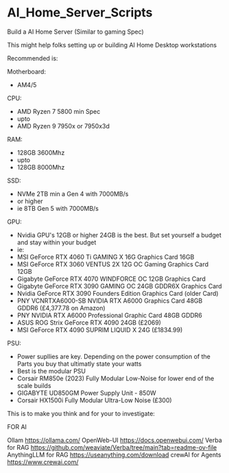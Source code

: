 # AI_Home_Server_Scripts
Build a AI Home Server (Similar to gaming Spec)

This might help folks setting up or building AI Home Desktop workstations

Recommended is:

Motherboard:
 - AM4/5

CPU:
 - AMD Ryzen 7 5800 min Spec
 - upto
 - AMD Ryzen 9 7950x or 7950x3d

RAM:
 - 128GB 3600Mhz
 - upto
 - 128GB 8000Mhz

SSD:
 - NVMe 2TB min a Gen 4 with 7000MB/s
 - or higher
 - ie 8TB Gen 5 with 7000MB/s

GPU: 
 - Nvidia GPU's 12GB or higher 24GB is the best. But set yourself a budget and stay within your budget
 -  ie:
 -  MSI GeForce RTX 4060 Ti GAMING X 16G Graphics Card 16GB
 -  MSI GeForce RTX 3060 VENTUS 2X 12G OC Gaming Graphics Card 12GB
 -  Gigabyte GeForce RTX 4070 WINDFORCE OC 12GB Graphics Card
 -  Gigabyte GeForce RTX 3090 GAMING OC 24GB GDDR6X Graphics Card
 -  Nvidia GeForce RTX 3090 Founders Edition Graphics Card (older Card)
 -  PNY VCNRTXA6000-SB NVIDIA RTX A6000 Graphics Card 48GB GDDR6 (£4,377.78 on Amazon)
 -  PNY NVIDIA RTX A6000 Professional Graphic Card 48GB GDDR6
 -  ASUS ROG Strix GeForce RTX 4090 24GB (£2069)
 -  MSI GeForce RTX 4090 SUPRIM LIQUID X 24G (£1834.99)

PSU:  
 - Power supllies are key. Depending on the power consumption of the Parts you buy that ultimatly state your watts
 - Best is the modular PSU
 - Corsair RM850e (2023) Fully Modular Low-Noise for lower end of the scale builds
 - GIGABYTE UD850GM Power Supply Unit - 850W
 - Corsair HX1500i Fully Modular Ultra-Low Noise (£300)

This is to make you think and for your to investigate:

FOR AI 

Ollam https://ollama.com/
OpenWeb-UI https://docs.openwebui.com/
Verba for RAG https://github.com/weaviate/Verba/tree/main?tab=readme-ov-file
AnythingLLM for RAG https://useanything.com/download
crewAI for Agents https://www.crewai.com/
